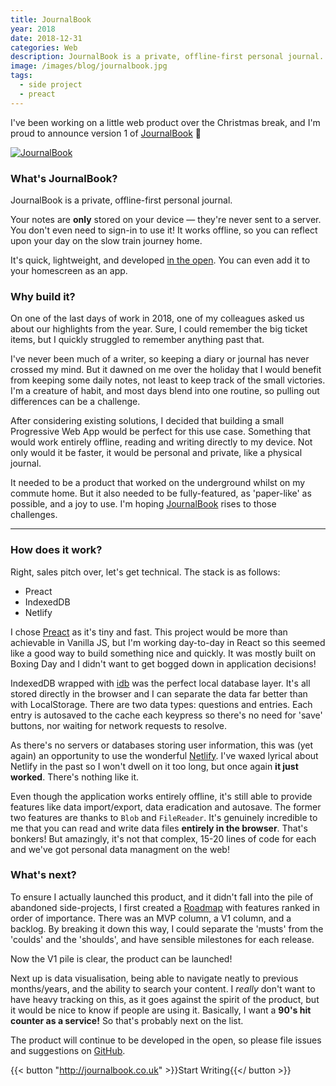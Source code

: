 ```yaml
---
title: JournalBook
year: 2018
date: 2018-12-31
categories: Web
description: JournalBook is a private, offline-first personal journal.
image: /images/blog/journalbook.jpg
tags:
  - side project
  - preact
---
```


I've been working on a little web product over the Christmas break, and I'm proud to announce version 1 of [JournalBook](https://journalbook.co.uk) 🎉

[![JournalBook](/images/blog/journalbook.jpg)](https://journalbook.co.uk)

### What's JournalBook?

JournalBook is a private, offline-first personal journal.

Your notes are **only** stored on your device — they're never sent to a server. You don't even need to sign-in to use it! It works offline, so you can reflect upon your day on the slow train journey home.

It's quick, lightweight, and developed [in the open](https://github.com/trys/JournalBook). You can even add it to your homescreen as an app.

### Why build it?

On one of the last days of work in 2018, one of my colleagues asked us about our highlights from the year. Sure, I could remember the big ticket items, but I quickly struggled to remember anything past that.

I've never been much of a writer, so keeping a diary or journal has never crossed my mind. But it dawned on me over the holiday that I would benefit from keeping some daily notes, not least to keep track of the small victories. I'm a creature of habit, and most days blend into one routine, so pulling out differences can be a challenge.

After considering existing solutions, I decided that building a small Progressive Web App would be perfect for this use case. Something that would work entirely offline, reading and writing directly to my device. Not only would it be faster, it would be personal and private, like a physical journal.

It needed to be a product that worked on the underground whilst on my commute home. But it also needed to be fully-featured, as 'paper-like' as possible, and a joy to use. I'm hoping [JournalBook](https://journalbook.co.uk) rises to those challenges.

---

### How does it work?

Right, sales pitch over, let's get technical. The stack is as follows:

- Preact
- IndexedDB
- Netlify

I chose [Preact](http://preactjs.com) as it's tiny and fast. This project would be more than achievable in Vanilla JS, but I'm working day-to-day in React so this seemed like a good way to build something nice and quickly. It was mostly built on Boxing Day and I didn't want to get bogged down in application decisions!

IndexedDB wrapped with [idb](https://www.npmjs.com/package/idb) was the perfect local database layer. It's all stored directly in the browser and I can separate the data far better than with LocalStorage. There are two data types: questions and entries. Each entry is autosaved to the cache each keypress so there's no need for 'save' buttons, nor waiting for network requests to resolve.

As there's no servers or databases storing user information, this was (yet again) an opportunity to use the wonderful [Netlify](http://netlify.com). I've waxed lyrical about Netlify in the past so I won't dwell on it too long, but once again **it just worked**. There's nothing like it.

Even though the application works entirely offline, it's still able to provide features like data import/export, data eradication and autosave. The former two features are thanks to `Blob` and `FileReader`. It's genuinely incredible to me that you can read and write data files **entirely in the browser**. That's bonkers! But amazingly, it's not that complex, 15-20 lines of code for each and we've got personal data managment on the web!

### What's next?

To ensure I actually launched this product, and it didn't fall into the pile of abandoned side-projects, I first created a [Roadmap](https://github.com/trys/JournalBook/projects/1) with features ranked in order of importance. There was an MVP column, a V1 column, and a backlog. By breaking it down this way, I could separate the 'musts' from the 'coulds' and the 'shoulds', and have sensible milestones for each release.

Now the V1 pile is clear, the product can be launched!

Next up is data visualisation, being able to navigate neatly to previous months/years, and the ability to search your content. I _really_ don't want to have heavy tracking on this, as it goes against the spirit of the product, but it would be nice to know if people are using it. Basically, I want a **90's hit counter as a service!** So that's probably next on the list.

The product will continue to be developed in the open, so please file issues and suggestions on [GitHub](https://github.com/trys/JournalBook).

{{< button "http://journalbook.co.uk" >}}Start Writing{{</ button >}}

